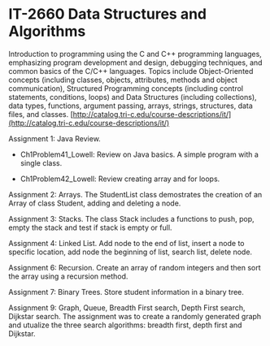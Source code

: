 # IT-2660 Data Structures and Algorithms

Introduction to programming using the C and C++ programming languages, emphasizing program development 
and design, debugging techniques, and common basics of the C/C++ languages. Topics include Object-Oriented 
concepts (including classes, objects, attributes, methods and object communication), Structured Programming concepts 
(including control statements, conditions, loops) and Data Structures (including collections), data types, functions, 
argument passing, arrays, strings, structures, data files, and classes.
[http://catalog.tri-c.edu/course-descriptions/it/](http://catalog.tri-c.edu/course-descriptions/it/)


Assignment 1:  Java Review.
- Ch1Problem41_Lowell:  Review on Java basics.  A simple program with a single class.

- Ch1Problem42_Lowell:  Review creating array and for loops.

Assignment 2:  Arrays. The StudentList class demostrates the creation
of an Array of class Student, adding and deleting a node.

Assignment 3:  Stacks.  The class Stack includes a functions to push, pop, empty the stack and test if 
stack is empty or full.

Assignment 4:  Linked List.  Add node to the end of list, insert a node to specific location, add node the beginning of list,
search list, delete node.

Assignment 6:  Recursion.  Create an array of random integers and then sort the array using a recursion method.

Assignment 7:  Binary Trees.  Store student information in a binary tree.

Assignment 9:  Graph, Queue, Breadth First search, Depth First search, Dijkstar search.  The assignment was to create a randomly generated graph and utualize the three search algorithms: breadth first, depth first and Dijkstar.
